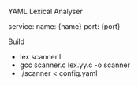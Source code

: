 YAML Lexical Analyser 

service:
  name: {name}
  port: {port}


Build
* lex scanner.l
* gcc scanner.c lex.yy.c -o scanner
* ./scanner < config.yaml

